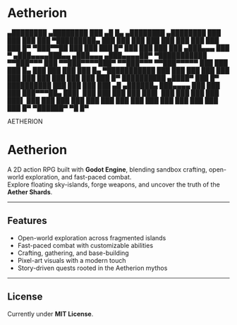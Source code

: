 # Aetherion 
▄████████    ▄████████     ███        ▄█    █▄       ▄████████    ▄████████ ███    ███   ███    ███ ▀█████████▄   ███    ███     ███    ███   ███    ███ ███    ███   ███    █▀     ▀███▀▀██   ███    ███     ███    █▀    ███    ███ ███    ███  ▄███▄▄▄         ███   ▀  ▄███▄▄▄▄███▄▄  ▄███▄▄▄      ▄███▄▄▄▄██▀ ▀███████████ ▀▀███▀▀▀         ███     ▀▀███▀▀▀▀███▀  ▀▀███▀▀▀     ▀▀███▀▀▀▀▀
███    ███   ███    █▄      ███       ███    ███     ███    █▄  ▀███████████ ███    ███   ███    ███     ███       ███    ███     ███    ███   ███    ███ ███    █▀    ██████████    ▄████▀     ███    █▀      ██████████   ███    ███ ███    ███ ▄█   ▄██████▄  ███▄▄▄▄
███  ███    ███ ███▀▀▀██▄
███▌ ███    ███ ███   ███
███▌ ███    ███ ███   ███
███▌ ███    ███ ███   ███
███  ███    ███ ███   ███
███  ███    ███ ███   ███
█▀    ▀██████▀   ▀█   █▀

AETHERION

# Aetherion

A 2D action RPG built with **Godot Engine**, blending sandbox crafting, open-world exploration, and fast-paced combat.  
Explore floating sky-islands, forge weapons, and uncover the truth of the **Aether Shards**.  

---

## Features
- Open-world exploration across fragmented islands  
- Fast-paced combat with customizable abilities  
- Crafting, gathering, and base-building  
- Pixel-art visuals with a modern touch  
- Story-driven quests rooted in the Aetherion mythos  

---

## License
Currently under **MIT License**.


